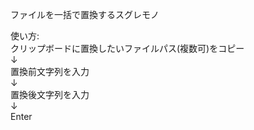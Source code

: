 ﻿ファイルを一括で置換するスグレモノ  
  
使い方:  
クリップボードに置換したいファイルパス(複数可)をコピー  
↓  
置換前文字列を入力  
↓  
置換後文字列を入力  
↓  
Enter